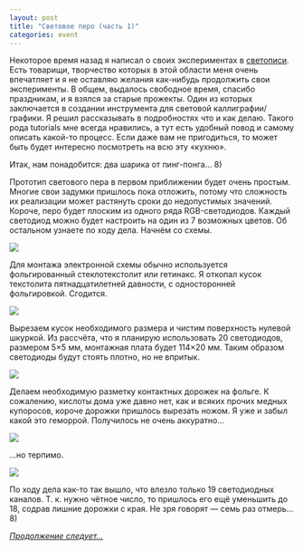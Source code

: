 ```yaml
---
layout: post
title: "Световое перо (часть 1)"
categories: event
---
```

Некоторое время назад я написал о своих экспериментах в [светописи](https://quillcraft.livejournal.com/62312.html). Есть товарищи, творчество которых в этой области меня очень впечатляет и я не оставляю желания как-нибудь продолжить свои эксперименты. В общем, выдалось свободное время, спасибо праздникам, и я взялся за старые прожекты. Один из которых заключается в создании инструмента для световой каллиграфии/графики. Я решил рассказывать в подробностях что и как делаю. Такого рода tutorials мне всегда нравились, а тут есть удобный повод и самому описать какой-то процесс. Если даже вам не пригодиться, то может быть будет интересно посмотреть на всю эту «кухню».

Итак, нам понадобится: два шарика от пинг-понга… 8)

Прототип светового пера в первом приближении будет очень простым. Многие свои задумки пришлось пока отложить, потому что сложность их реализации может растянуть сроки до недопустимых значений. Короче, перо будет плоским из одного ряда RGB-светодиодов. Каждый светодиод можно будет настроить на один из 7 возможных цветов. Об остальном узнаете по ходу дела. Начнём со схемы.

![](https://pics.livejournal.com/quillcraft/pic/000s1xbg)

Для монтажа электронной схемы обычно используется фольгированный стеклотекстолит или гетинакс. Я откопал кусок текстолита пятнадцатилетней давности, с односторонней фольгировкой. Сгодится.

![](https://pics.livejournal.com/quillcraft/pic/000rfhb5)

Вырезаем кусок необходимого размера и чистим поверхность нулевой шкуркой. Из рассчёта, что я планирую использовать 20 светодиодов, размером 5&#215;5 мм, монтажная плата будет 114&#215;20 мм. Таким образом светодиоды будут стоять плотно, но не впритык.

![](https://pics.livejournal.com/quillcraft/pic/000rhhkt)

Делаем необходимую разметку контактных дорожек на фольге. К сожалению, кислоты дома уже давно нет, как и всяких прочих медных купоросов, короче дорожки пришлось вырезать ножом. Я уже и забыл какой это геморрой. Получилось не очень аккуратно…

![](https://pics.livejournal.com/quillcraft/pic/000rxawp)

…но терпимо.

![](https://pics.livejournal.com/quillcraft/pic/000rz6kq)

По ходу дела как-то так вышло, что влезло только 19 светодиодных каналов. Т. к. нужно чётное число, то пришлось его ещё уменьшить до 18, содрав лишние дорожки с края. Не зря говорят — семь раз отмерь… 8)

*[Продолжение следует…](https://quillcraft.livejournal.com/69360.html)*